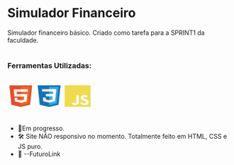 # Simulador Financeiro

Simulador financeiro básico. Criado como tarefa para a SPRINT1 da faculdade.

#

### Ferramentas Utilizadas:
<br>

<div align="left">
   <img align="center" alt="Luigi-HTML" height="50" width="60" src="https://raw.githubusercontent.com/devicons/devicon/master/icons/html5/html5-original.svg">
  <img align="center" alt="Luigi-CSS" height="50" width="60" src="https://raw.githubusercontent.com/devicons/devicon/master/icons/css3/css3-original.svg">
  <img align="center" alt="Luigi-Js" height="50" width="60" src="https://raw.githubusercontent.com/devicons/devicon/master/icons/javascript/javascript-plain.svg">
</div>

#

- 📌Em progresso.
- 🛠 Site NÃO responsivo no momento. Totalmente feito em HTML, CSS e JS puro.
- 🔗 --FuturoLink